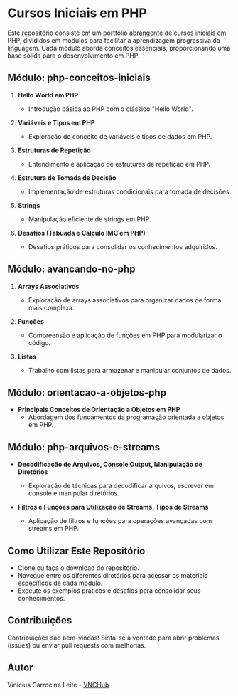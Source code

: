 # Cursos Iniciais em PHP

Este repositório consiste em um portfólio abrangente de cursos iniciais em PHP, divididos em módulos para facilitar a aprendizagem progressiva da linguagem. Cada módulo aborda conceitos essenciais, proporcionando uma base sólida para o desenvolvimento em PHP.

## Módulo: php-conceitos-iniciais

1. **Hello World em PHP**
   - Introdução básica ao PHP com o clássico "Hello World".

2. **Variáveis e Tipos em PHP**
   - Exploração do conceito de variáveis e tipos de dados em PHP.

3. **Estruturas de Repetição**
   - Entendimento e aplicação de estruturas de repetição em PHP.

4. **Estrutura de Tomada de Decisão**
   - Implementação de estruturas condicionais para tomada de decisões.

5. **Strings**
   - Manipulação eficiente de strings em PHP.

6. **Desafios (Tabuada e Cálculo IMC em PHP)**
   - Desafios práticos para consolidar os conhecimentos adquiridos.

## Módulo: avancando-no-php

1. **Arrays Associativos**
   - Exploração de arrays associativos para organizar dados de forma mais complexa.

2. **Funções**
   - Compreensão e aplicação de funções em PHP para modularizar o código.

3. **Listas**
   - Trabalho com listas para armazenar e manipular conjuntos de dados.

## Módulo: orientacao-a-objetos-php

- **Principais Conceitos de Orientação a Objetos em PHP**
  - Abordagem dos fundamentos da programação orientada a objetos em PHP.

## Módulo: php-arquivos-e-streams

- **Decodificação de Arquivos, Console Output, Manipulação de Diretórios**
  - Exploração de técnicas para decodificar arquivos, escrever em console e manipular diretórios.

- **Filtros e Funções para Utilização de Streams, Tipos de Streams**
  - Aplicação de filtros e funções para operações avançadas com streams em PHP.

## Como Utilizar Este Repositório

- Clone ou faça o download do repositório.
- Navegue entre os diferentes diretórios para acessar os materiais específicos de cada módulo.
- Execute os exemplos práticos e desafios para consolidar seus conhecimentos.

## Contribuições

Contribuições são bem-vindas! Sinta-se à vontade para abrir problemas (issues) ou enviar pull requests com melhorias.

## Autor

Vinicius Carrocine Leite - [VNCHub](https://github.com/VNChub)
